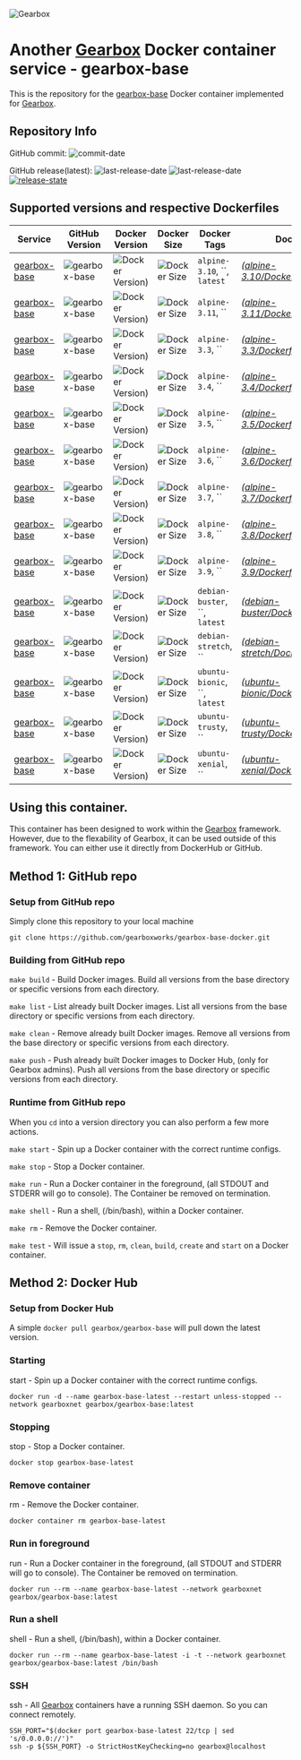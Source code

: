 ![Gearbox](https://github.com/gearboxworks/gearbox.github.io/raw/master/Gearbox-100x.png)


# Another [Gearbox](https://github.com/gearboxworks/) Docker container service - gearbox-base
This is the repository for the [gearbox-base](https://gearboxworks.io/) Docker container implemented for [Gearbox](https://github.com/gearboxworks/).


## Repository Info
GitHub commit: ![commit-date](https://img.shields.io/github/last-commit/gearboxworks/docker-gearbox-base?style=flat-square)

GitHub release(latest): ![last-release-date](https://img.shields.io/github/release-date/gearboxworks/docker-gearbox-base) ![last-release-date](https://img.shields.io/github/v/tag/gearboxworks/docker-gearbox-base?sort=semver) [![release-state](https://github.com/gearboxworks/docker-gearbox-base/workflows/release/badge.svg?event=release)](https://github.com/gearboxworks/docker-gearbox-base/actions?query=workflow%3Arelease)


## Supported versions and respective Dockerfiles
| Service | GitHub Version | Docker Version | Docker Size | Docker Tags | Dockerfile |
| ------- | -------------- | -------------- | ----------- | ----------- | ---------- |
| [gearbox-base](https://gearboxworks.io/) | ![gearbox-base](https://img.shields.io/badge/gearbox-base-alpine-3.10-green.svg) | ![Docker Version)](https://img.shields.io/docker/v/gearboxworks/gearbox-base/alpine-3.10) | ![Docker Size](https://img.shields.io/docker/image-size/gearboxworks/gearbox-base/alpine-3.10) | `alpine-3.10`, ``, `latest` | _([alpine-3.10/DockerfileRuntime](https://github.com/gearboxworks/docker-gearbox-base/blob/master//DockerfileRuntime))_ |
| [gearbox-base](https://gearboxworks.io/) | ![gearbox-base](https://img.shields.io/badge/gearbox-base-alpine-3.11-green.svg) | ![Docker Version)](https://img.shields.io/docker/v/gearboxworks/gearbox-base/alpine-3.11) | ![Docker Size](https://img.shields.io/docker/image-size/gearboxworks/gearbox-base/alpine-3.11) | `alpine-3.11`, `` | _([alpine-3.11/DockerfileRuntime](https://github.com/gearboxworks/docker-gearbox-base/blob/master//DockerfileRuntime))_ |
| [gearbox-base](https://gearboxworks.io/) | ![gearbox-base](https://img.shields.io/badge/gearbox-base-alpine-3.3-green.svg) | ![Docker Version)](https://img.shields.io/docker/v/gearboxworks/gearbox-base/alpine-3.3) | ![Docker Size](https://img.shields.io/docker/image-size/gearboxworks/gearbox-base/alpine-3.3) | `alpine-3.3`, `` | _([alpine-3.3/DockerfileRuntime](https://github.com/gearboxworks/docker-gearbox-base/blob/master//DockerfileRuntime))_ |
| [gearbox-base](https://gearboxworks.io/) | ![gearbox-base](https://img.shields.io/badge/gearbox-base-alpine-3.4-green.svg) | ![Docker Version)](https://img.shields.io/docker/v/gearboxworks/gearbox-base/alpine-3.4) | ![Docker Size](https://img.shields.io/docker/image-size/gearboxworks/gearbox-base/alpine-3.4) | `alpine-3.4`, `` | _([alpine-3.4/DockerfileRuntime](https://github.com/gearboxworks/docker-gearbox-base/blob/master//DockerfileRuntime))_ |
| [gearbox-base](https://gearboxworks.io/) | ![gearbox-base](https://img.shields.io/badge/gearbox-base-alpine-3.5-green.svg) | ![Docker Version)](https://img.shields.io/docker/v/gearboxworks/gearbox-base/alpine-3.5) | ![Docker Size](https://img.shields.io/docker/image-size/gearboxworks/gearbox-base/alpine-3.5) | `alpine-3.5`, `` | _([alpine-3.5/DockerfileRuntime](https://github.com/gearboxworks/docker-gearbox-base/blob/master//DockerfileRuntime))_ |
| [gearbox-base](https://gearboxworks.io/) | ![gearbox-base](https://img.shields.io/badge/gearbox-base-alpine-3.6-green.svg) | ![Docker Version)](https://img.shields.io/docker/v/gearboxworks/gearbox-base/alpine-3.6) | ![Docker Size](https://img.shields.io/docker/image-size/gearboxworks/gearbox-base/alpine-3.6) | `alpine-3.6`, `` | _([alpine-3.6/DockerfileRuntime](https://github.com/gearboxworks/docker-gearbox-base/blob/master//DockerfileRuntime))_ |
| [gearbox-base](https://gearboxworks.io/) | ![gearbox-base](https://img.shields.io/badge/gearbox-base-alpine-3.7-green.svg) | ![Docker Version)](https://img.shields.io/docker/v/gearboxworks/gearbox-base/alpine-3.7) | ![Docker Size](https://img.shields.io/docker/image-size/gearboxworks/gearbox-base/alpine-3.7) | `alpine-3.7`, `` | _([alpine-3.7/DockerfileRuntime](https://github.com/gearboxworks/docker-gearbox-base/blob/master//DockerfileRuntime))_ |
| [gearbox-base](https://gearboxworks.io/) | ![gearbox-base](https://img.shields.io/badge/gearbox-base-alpine-3.8-green.svg) | ![Docker Version)](https://img.shields.io/docker/v/gearboxworks/gearbox-base/alpine-3.8) | ![Docker Size](https://img.shields.io/docker/image-size/gearboxworks/gearbox-base/alpine-3.8) | `alpine-3.8`, `` | _([alpine-3.8/DockerfileRuntime](https://github.com/gearboxworks/docker-gearbox-base/blob/master//DockerfileRuntime))_ |
| [gearbox-base](https://gearboxworks.io/) | ![gearbox-base](https://img.shields.io/badge/gearbox-base-alpine-3.9-green.svg) | ![Docker Version)](https://img.shields.io/docker/v/gearboxworks/gearbox-base/alpine-3.9) | ![Docker Size](https://img.shields.io/docker/image-size/gearboxworks/gearbox-base/alpine-3.9) | `alpine-3.9`, `` | _([alpine-3.9/DockerfileRuntime](https://github.com/gearboxworks/docker-gearbox-base/blob/master//DockerfileRuntime))_ |
| [gearbox-base](https://gearboxworks.io/) | ![gearbox-base](https://img.shields.io/badge/gearbox-base-debian-buster-green.svg) | ![Docker Version)](https://img.shields.io/docker/v/gearboxworks/gearbox-base/debian-buster) | ![Docker Size](https://img.shields.io/docker/image-size/gearboxworks/gearbox-base/debian-buster) | `debian-buster`, ``, `latest` | _([debian-buster/DockerfileRuntime](https://github.com/gearboxworks/docker-gearbox-base/blob/master//DockerfileRuntime))_ |
| [gearbox-base](https://gearboxworks.io/) | ![gearbox-base](https://img.shields.io/badge/gearbox-base-debian-stretch-green.svg) | ![Docker Version)](https://img.shields.io/docker/v/gearboxworks/gearbox-base/debian-stretch) | ![Docker Size](https://img.shields.io/docker/image-size/gearboxworks/gearbox-base/debian-stretch) | `debian-stretch`, `` | _([debian-stretch/DockerfileRuntime](https://github.com/gearboxworks/docker-gearbox-base/blob/master//DockerfileRuntime))_ |
| [gearbox-base](https://gearboxworks.io/) | ![gearbox-base](https://img.shields.io/badge/gearbox-base-ubuntu-bionic-green.svg) | ![Docker Version)](https://img.shields.io/docker/v/gearboxworks/gearbox-base/ubuntu-bionic) | ![Docker Size](https://img.shields.io/docker/image-size/gearboxworks/gearbox-base/ubuntu-bionic) | `ubuntu-bionic`, ``, `latest` | _([ubuntu-bionic/DockerfileRuntime](https://github.com/gearboxworks/docker-gearbox-base/blob/master//DockerfileRuntime))_ |
| [gearbox-base](https://gearboxworks.io/) | ![gearbox-base](https://img.shields.io/badge/gearbox-base-ubuntu-trusty-green.svg) | ![Docker Version)](https://img.shields.io/docker/v/gearboxworks/gearbox-base/ubuntu-trusty) | ![Docker Size](https://img.shields.io/docker/image-size/gearboxworks/gearbox-base/ubuntu-trusty) | `ubuntu-trusty`, `` | _([ubuntu-trusty/DockerfileRuntime](https://github.com/gearboxworks/docker-gearbox-base/blob/master//DockerfileRuntime))_ |
| [gearbox-base](https://gearboxworks.io/) | ![gearbox-base](https://img.shields.io/badge/gearbox-base-ubuntu-xenial-green.svg) | ![Docker Version)](https://img.shields.io/docker/v/gearboxworks/gearbox-base/ubuntu-xenial) | ![Docker Size](https://img.shields.io/docker/image-size/gearboxworks/gearbox-base/ubuntu-xenial) | `ubuntu-xenial`, `` | _([ubuntu-xenial/DockerfileRuntime](https://github.com/gearboxworks/docker-gearbox-base/blob/master//DockerfileRuntime))_ |


## Using this container.
This container has been designed to work within the [Gearbox](https://github.com/gearboxworks/)
framework.
However, due to the flexability of Gearbox, it can be used outside of this framework.
You can either use it directly from DockerHub or GitHub.


## Method 1: GitHub repo

### Setup from GitHub repo
Simply clone this repository to your local machine

`git clone https://github.com/gearboxworks/gearbox-base-docker.git`

### Building from GitHub repo
`make build` - Build Docker images. Build all versions from the base directory or specific versions from each directory.

`make list` - List already built Docker images. List all versions from the base directory or specific versions from each directory.

`make clean` - Remove already built Docker images. Remove all versions from the base directory or specific versions from each directory.

`make push` - Push already built Docker images to Docker Hub, (only for Gearbox admins). Push all versions from the base directory or specific versions from each directory.

### Runtime from GitHub repo
When you `cd` into a version directory you can also perform a few more actions.

`make start` - Spin up a Docker container with the correct runtime configs.

`make stop` - Stop a Docker container.

`make run` - Run a Docker container in the foreground, (all STDOUT and STDERR will go to console). The Container be removed on termination.

`make shell` - Run a shell, (/bin/bash), within a Docker container.

`make rm` - Remove the Docker container.

`make test` - Will issue a `stop`, `rm`, `clean`, `build`, `create` and `start` on a Docker container.


## Method 2: Docker Hub

### Setup from Docker Hub
A simple `docker pull gearbox/gearbox-base` will pull down the latest version.

### Starting
start - Spin up a Docker container with the correct runtime configs.

`docker run -d --name gearbox-base-latest --restart unless-stopped --network gearboxnet gearbox/gearbox-base:latest`

### Stopping
stop - Stop a Docker container.

`docker stop gearbox-base-latest`

### Remove container
rm - Remove the Docker container.

`docker container rm gearbox-base-latest`

### Run in foreground
run - Run a Docker container in the foreground, (all STDOUT and STDERR will go to console). The Container be removed on termination.

`docker run --rm --name gearbox-base-latest --network gearboxnet gearbox/gearbox-base:latest`

### Run a shell
shell - Run a shell, (/bin/bash), within a Docker container.

`docker run --rm --name gearbox-base-latest -i -t --network gearboxnet gearbox/gearbox-base:latest /bin/bash`

### SSH
ssh - All [Gearbox](https://github.com/gearboxworks/) containers have a running SSH daemon. So you can connect remotely.

```
SSH_PORT="$(docker port gearbox-base-latest 22/tcp | sed 's/0.0.0.0://')"
ssh -p ${SSH_PORT} -o StrictHostKeyChecking=no gearbox@localhost
```

